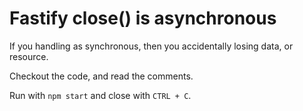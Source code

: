 # Fastify close() is asynchronous

If you handling as synchronous, then you accidentally losing data, or resource.

Checkout the code, and read the comments.

Run with `npm start` and close with `CTRL + C`.
